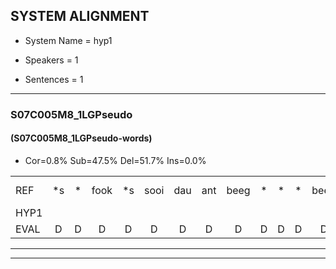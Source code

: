 
## SYSTEM ALIGNMENT

- System Name = hyp1

- Speakers = 1

- Sentences = 1

---

### S07C005M8_1LGPseudo

#### (S07C005M8_1LGPseudo-words)

- Cor=0.8%	Sub=47.5%	Del=51.7%	Ins=0.0%

|  |  |  |  |  |  |  |  |  |  |  |  |  |  |  |  |  |  |  |  |  |  |  |  |  |  |  |  |  |  |  |  |  |  |  |  |  |  |  |  |  |  |  |  |  |  |  |  |  |  |  |  |  |  |  |  |  |  |  |  |  |  |  |  |  |  |  |  |  |  |  |  |  |  |  |  |  |  |  |  |  |  |  |  |  |  |  |  |  |  |  |  |  |  |  |  |  |  |  |  |  |  |  |  |  |  |  |  |  |  |  |  |  |  |  |  |  |  |  |
|:--- |:---:|:---:|:---:|:---:|:---:|:---:|:---:|:---:|:---:|:---:|:---:|:---:|:---:|:---:|:---:|:---:|:---:|:---:|:---:|:---:|:---:|:---:|:---:|:---:|:---:|:---:|:---:|:---:|:---:|:---:|:---:|:---:|:---:|:---:|:---:|:---:|:---:|:---:|:---:|:---:|:---:|:---:|:---:|:---:|:---:|:---:|:---:|:---:|:---:|:---:|:---:|:---:|:---:|:---:|:---:|:---:|:---:|:---:|:---:|:---:|:---:|:---:|:---:|:---:|:---:|:---:|:---:|:---:|:---:|:---:|:---:|:---:|:---:|:---:|:---:|:---:|:---:|:---:|:---:|:---:|:---:|:---:|:---:|:---:|:---:|:---:|:---:|:---:|:---:|:---:|:---:|:---:|:---:|:---:|:---:|:---:|:---:|:---:|:---:|:---:|:---:|:---:|:---:|:---:|:---:|:---:|:---:|:---:|:---:|:---:|:---:|:---:|:---:|:---:|:---:|:---:|:---:|:---:|
| REF | *s | * | fook | *s | sooi | dau | ant | beeg | * | * | * | beeg | * | *s | * | * | *s | *s | hool | *s | * | larst | vout | zwoei | zwoei | fam | fam | *s | * | *(rechts) | *s | * | vaap | *s | * | *s | * | keng*(ken) | swoers | swoers | doer | * | * | doer | plirt | *s | * | *s | * | * | * | blard | * | *s | guul | guul | hoekt*(goal) | hoekt | hoekt | neeuw | neeuw | noork | * | * | * | noork | vid | zans | *s | * | * | *s | leum | * | *s | * | haans | haans | spaai | * | spaai | sjalt | * | * | * | * | * | sjalt | heik*(hek) | roen | * | roen | frijk | eem | eem | schard | * | schard | * | grek | * | * | grek | dron | * | * | * | * | snaaf | * | * | snaaf | stuid | * | * | * | stuid | *s |
| HYP1 |  |  |  |  |  |  |  |  |  |  |  |  |  |  |  |  |  |  |  |  |  |  |  |  |  |  |  |  |  |  | fok | soi | da | ond | e | spruut | pent | lat | fond | jo | vam | adiee | die | ken | ik | een | klein | beetje | niet | me | spri | srio | ho | vru | plert | dlacht | u | gmoo | hoekt |  |  |  |  |  |  |  |  |  |  |  |  |  |  |  |  |  |  |  |  |  |  |  |  |  |  |  |  |  |  |  | dat | was | danjuist | neee | ik | no | viet | ewas | uhm | un | ent | ssald | hek | n | sank | stank | um | tei | a | luis | me | varder | frek | uhm | gart | grik | n | tet |
| EVAL | D | D | D | D | D | D | D | D | D | D | D | D | D | D | D | D | D | D | D | D | D | D | D | D | D | D | D | D | D | D | S | S | S | S | S | S | S | S | S | S | S | S | S | S | S | S | S | S | S | S | S | S | S | S | S | S | S | S |  | D | D | D | D | D | D | D | D | D | D | D | D | D | D | D | D | D | D | D | D | D | D | D | D | D | D | D | D | D | D | D | S | S | S | S | S | S | S | S | S | S | S | S | S | S | S | S | S | S | S | S | S | S | S | S | S | S | S | S |
---

---
